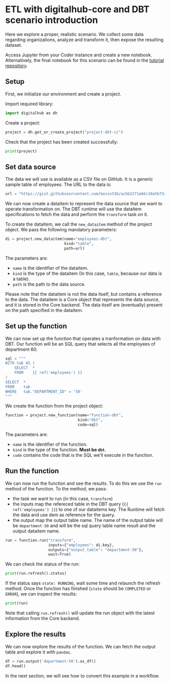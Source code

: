 # ETL with digitalhub-core and DBT scenario introduction

Here we explore a proper, realistic scenario. We collect some data regarding organizations, analyze and transform it, then expose the resulting dataset.

Access Jupyter from your Coder instance and create a new notebook. Alternatively, the final notebook for this scenario can be found in the [tutorial repository](https://github.com/scc-digitalhub/digitalhub-tutorials/tree/main/s2-dbt).

## Setup

First, we initialize our environment and create a project.

Import required library:

```python
import digitalhub as dh
```

Create a project:

```python
project = dh.get_or_create_project("project-dbt-ci")
```

Check that the project has been created successfully:

```python
print(project)
```

## Set data source

The data we will use is available as a CSV file on GitHub. It is a generic sample table of employees.
The URL to the data is:

```python
url = "https://gist.githubusercontent.com/kevin336/acbb2271e66c10a5b73aacf82ca82784/raw/e38afe62e088394d61ed30884dd50a6826eee0a8/employees.csv"
```

We can now create a dataitem to represent the data source that we want to operate transformation on. The DBT runtime will use the dataitem specifications to fetch the data and perform the `transform` task on it.

To create the dataitem, we call the `new_dataitem` method of the project object. We pass the following mandatory parameters:

```python
di = project.new_dataitem(name="employees-dbt",
                          kind="table",
                          path=url)
```

The parameters are:

- `name` is the identifier of the dataitem.
- `kind` is the type of the dataitem (In this case, `table`, because our data is a table).
- `path` is the path to the data source.

Please note that the dataitem is not the data itself, but contains a reference to the data. The dataitem is a Core object that represents the data source, and it is stored in the Core backend. The data itself are (eventually) present on the path specified in the dataitem.

## Set up the function

We can now set up the function that operates a tranformation on data with DBT.
Our function will be an SQL query that selects all the employees of department 60.

```python
sql = """
WITH tab AS (
    SELECT  *
    FROM    {{ ref('employees') }}
)
SELECT  *
FROM    tab
WHERE   tab."DEPARTMENT_ID" = '50'
"""
```

We create the function from the project object:

```python
function = project.new_function(name="function-dbt",
                                kind="dbt",
                                code=sql)
```

The parameters are:

- `name` is the identifier of the function.
- `kind` is the type of the function. **Must be `dbt`**.
- `code` contains the code that is the SQL we'll execute in the function.

## Run the function

We can now run the function and see the results. To do this we use the `run` method of the function. To the method, we pass:

- the task we want to run (in this case, `transform`)
- the inputs map the refereced table in the DBT query (`{{ ref('employees') }}`) to one of our dataitems key. The Runtime will fetch the data and use dem as reference for the query.
- the output map the output table name. The name of the output table will be `department-50` and will be the sql query table name result and the output dataitem name.

```python
run = function.run("transform",
                   inputs={"employees": di.key},
                   outputs={"output_table": "department-50"},
                   wait=True)
```

We can check the status of the run:

```python
print(run.refresh().status)
```

If the status says `state: RUNNING`, wait some time and relaunch the refresh method. Once the function has finished (`state` should be `COMPLETED` or `ERROR`), we can inspect the results:

```python
print(run)
```

Note that calling `run.refresh()` will update the run object with the latest information from the Core backend.

## Explore the results

We can now explore the results of the function.
We can fetch the output table and explore it with `pandas`.

```python
df = run.output('department-50').as_df()
df.head()
```

In the next section, we will see how to convert this example in a workflow.
